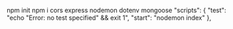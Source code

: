 npm init
npm i cors express nodemon dotenv mongoose
"scripts": {
"test": "echo \"Error: no test specified\" && exit 1",
"start": "nodemon index"
},
